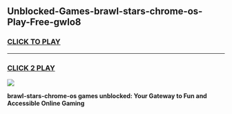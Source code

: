 
## Unblocked-Games-brawl-stars-chrome-os-Play-Free-gwlo8
<h3>
<a href="https://premium76.site?title=brawl-stars-chrome-os&ref=18A1">CLICK TO PLAY</a></h3>
<hr>

<h3>
<a href="https://premium76.site?title=brawl-stars-chrome-os&ref=18A1">CLICK 2 PLAY</a>
  
</h3>

<a href="https://premium76.site?title=brawl-stars-chrome-os&ref=18A1"><img src="https://clearcache.store/games.png"></a>


**brawl-stars-chrome-os games unblocked: Your Gateway to Fun and Accessible Online Gaming**
